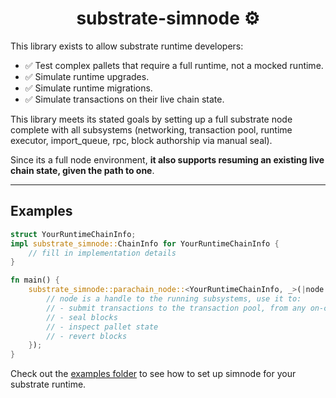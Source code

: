 # <h1 align="center"> substrate-simnode ⚙️ </h1>


This library exists to allow substrate runtime developers:
 - ✅ Test complex pallets that require a full runtime, not a mocked runtime.
 - ✅ Simulate runtime upgrades.
 - ✅ Simulate runtime migrations.
 - ✅ Simulate transactions on their live chain state.

This library meets its stated goals by setting up a full substrate node complete with all subsystems (networking, transaction pool, runtime executor, import_queue, rpc, block authorship via manual seal).

Since its a full node environment, <b>it also supports resuming an existing live chain state, given the path to one</b>. 

***

## Examples

```rust
struct YourRuntimeChainInfo;
impl substrate_simnode::ChainInfo for YourRuntimeChainInfo {
    // fill in implementation details
}

fn main() {
    substrate_simnode::parachain_node::<YourRuntimeChainInfo, _>(|node| async move {
        // node is a handle to the running subsystems, use it to:
        // - submit transactions to the transaction pool, from any on-chain account
        // - seal blocks
        // - inspect pallet state
        // - revert blocks
    });
}

```


Check out the [examples folder](./examples) to see how to set up simnode for your substrate runtime.

